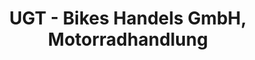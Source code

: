 ---
title: "UGT - Bikes Handels GmbH, Motorradhandlung"
url: /neu-ulm/ugt-bikes-handels-gmbh-motorradhandlung/
shop: Motorrad
---